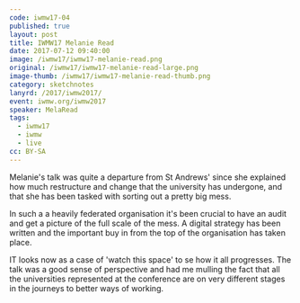 ```yaml
---
code: iwmw17-04
published: true
layout: post
title: IWMW17 Melanie Read
date: 2017-07-12 09:40:00
image: /iwmw17/iwmw17-melanie-read.png
original: /iwmw17/iwmw17-melanie-read-large.png
image-thumb: /iwmw17/iwmw17-melanie-read-thumb.png
category: sketchnotes
lanyrd: /2017/iwmw2017/
event: iwmw.org/iwmw2017
speaker: MelaRead
tags:
  - iwmw17
  - iwmw
  - live
cc: BY-SA
---
```


Melanie's talk was quite a departure from St Andrews' since she explained how much restructure and change that the university has undergone, and that she has been tasked with sorting out a pretty big mess.

In such a a heavily federated organisation it's been crucial to have an audit and get a picture of the full scale of the mess. A digital strategy has been written and the important buy in from the top of the organisation has taken place.

IT looks now as a case of 'watch this space' to se how it all progresses. The talk was a good sense of perspective and had me mulling the fact that all the universities represented at the conference are on very different stages in the journeys to better ways of working. 
